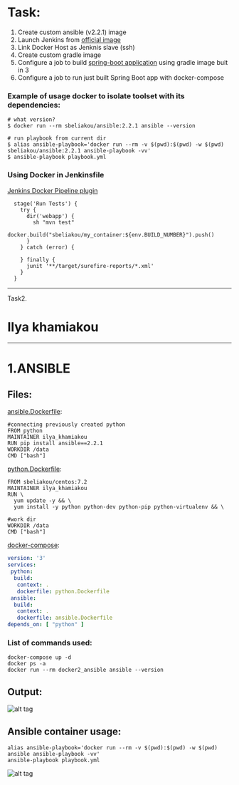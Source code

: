 # Task:
1. Create custom ansible (v2.2.1) image
2. Launch Jenkins from [official image](https://hub.docker.com/_/jenkins/)
3. Link Docker Host as Jenknis slave (ssh)
4. Create custom gradle image
5. Configure a job to build [spring-boot application](https://spring.io/guides/gs/spring-boot/) using gradle image buit in 3
6. Configure a job to run just built Spring Boot app with docker-compose



### Example of usage docker to isolate toolset with its dependencies:

```
# what version?
$ docker run --rm sbeliakou/ansible:2.2.1 ansible --version

# run playbook from current dir
$ alias ansible-playbook='docker run --rm -v $(pwd):$(pwd) -w $(pwd) sbeliakou/ansible:2.2.1 ansible-playbook -vv'
$ ansible-playbook playbook.yml
```

### Using Docker in Jenkinsfile
[Jenkins Docker Pipeline plugin](https://go.cloudbees.com/docs/cloudbees-documentation/cje-user-guide/index.html#docker-workflow)

```
  stage('Run Tests') {
    try {
      dir('webapp') {
        sh "mvn test"
        docker.build("sbeliakou/my_container:${env.BUILD_NUMBER}").push()
      }
    } catch (error) {

    } finally {
      junit '**/target/surefire-reports/*.xml'
    }
  }
```
---
Task2.
# Ilya khamiakou
---
# 1.ANSIBLE
## Files:
[ansible.Dockerfile]( https://github.com/MNTLab/docker/blob/docker-2/ilya_khamiakou/docker-2/ansible.Dockerfile):
```docker
#connecting previously created python
FROM python
MAINTAINER ilya_khamiakou
RUN pip install ansible==2.2.1
WORKDIR /data
CMD ["bash"]
```
[python.Dockerfile]( https://github.com/MNTLab/docker/blob/docker-2/ilya_khamiakou/docker-2/python.Dockerfile):
```docker
FROM sbeliakou/centos:7.2
MAINTAINER ilya_khamiakou
RUN \
  yum update -y && \
  yum install -y python python-dev python-pip python-virtualenv && \

#work dir
WORKDIR /data
CMD ["bash"]
```
[docker-compose]( https://github.com/MNTLab/docker/blob/docker-2/ilya_khamiakou/docker-2/docker-compose.yml):
```yml
version: '3'
services:
 python:
  build:
   context: .
   dockerfile: python.Dockerfile
 ansible:
  build:
   context: .
   dockerfile: ansible.Dockerfile
depends_on: [ "python" ]
```
### List of commands used:
```docker
docker-compose up -d
docker ps -a
docker run --rm docker2_ansible ansible --version
```
## Output:
![alt tag](https://raw.githubusercontent.com/MNTLab/docker/docker-2/ilya_khamiakou/docker-2/pics/1.ansible.png)
## Ansible container usage:
```
alias ansible-playbook='docker run --rm -v $(pwd):$(pwd) -w $(pwd) ansible ansible-playbook -vv'
ansible-playbook playbook.yml
```

![alt tag](https://raw.githubusercontent.com/MNTLab/docker/docker-2/ilya_khamiakou/docker-2/pics/ansibleplaybookrun.png)
